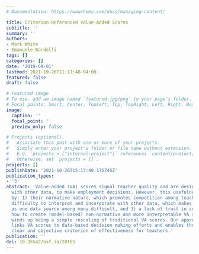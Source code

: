 ```yaml
---
# Documentation: https://wowchemy.com/docs/managing-content/

title: Criterion-Referenced Value-Added Scores
subtitle: ''
summary: ''
authors:
- Mark White
- Emanuele Bardelli
tags: []
categories: []
date: '2019-09-01'
lastmod: 2021-10-26T11:17:48-04:00
featured: false
draft: false

# Featured image
# To use, add an image named `featured.jpg/png` to your page's folder.
# Focal points: Smart, Center, TopLeft, Top, TopRight, Left, Right, BottomLeft, Bottom, BottomRight.
image:
  caption: ''
  focal_point: ''
  preview_only: false

# Projects (optional).
#   Associate this post with one or more of your projects.
#   Simply enter your project's folder or file name without extension.
#   E.g. `projects = ["internal-project"]` references `content/project/deep-learning/index.md`.
#   Otherwise, set `projects = []`.
projects: []
publishDate: '2021-10-26T15:17:48.175745Z'
publication_types:
- '3'
abstract: 'Value-added (VA) scores signal teacher quality and are designed to be used,
  with other data, to make employment decisions. However, this usefulness is hampered
  by: 1) their normative nature, which promotes competition among teachers, 2) their
  difficulty to interpret and incorporate with other data, which makes using VA scores
  as one data source among many difficult, and 3) a lack of trust in scores. We show
  how to create (model-based) non-normative and more interpretable VA scores, which
  winds up being a simple rescaling of traditional VA scores. Our approach more closely
  links VA scores to data-based decision making efforts and enables the creation of
  clear and objective criterion of effectiveness for teachers.'
publication: ''
doi: 10.35542/osf.io/28t65
---
```

